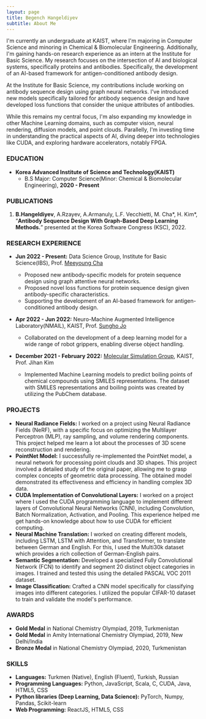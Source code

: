 ```yaml
---
layout: page
title: Begench Hangeldiyev
subtitle: About Me
---
```


I'm currently an undergraduate at KAIST, where I'm majoring in Computer Science and minoring in Chemical & Biomolecular Engineering. Additionally, I'm gaining hands-on research experience as an intern at the Institute for Basic Science. My research focuses on the intersection of AI and biological systems, specifically proteins and antibodies. Specifically, the development of an AI-based framework for antigen-conditioned antibody design. 

At the Institute for Basic Science, my contributions include working on antibody sequence design using graph neural networks. I've introduced new models specifically tailored for antibody sequence design and have developed loss functions that consider the unique attributes of antibodies.

While this remains my central focus, I'm also expanding my knowledge in other Machine Learning domains, such as computer vision, neural rendering, diffusion models, and point clouds. Parallelly, I'm investing time in understanding the practical aspects of AI, diving deeper into technologies like CUDA, and exploring hardware accelerators, notably FPGA.


### EDUCATION
- **Korea Advanced Institute of Science and Technology(KAIST)**
  - B.S Major: Computer Science(Minor: Chemical & Biomolecular Engineering), **2020 - Present**  

### PUBLICATIONS
1. **B.Hangeldiyev**, A.Rzayev, A.Armanuly, L.F. Vecchietti, M. Cha*, H. Kim*, “**Antibody Sequence Design With Graph-Based Deep Learning Methods.**” presented at the Korea Software Congress (KSC), 2022.

### RESEARCH EXPERIENCE
- **Jun 2022 - Present:** Data Science Group, Institute for Basic Science(IBS), Prof. [Meeyoung Cha](https://ds.ibs.re.kr/ci/)
  - Proposed new antibody-specific models for protein sequence design using graph attentive neural networks.
  - Proposed novel loss functions for protein sequence design given antibody-specific characteristics.
  - Supporting the development of an AI-based framework for antigen-conditioned antibody design.

- **Apr 2022 - Jun 2022:** Neuro-Machine Augmented Intelligence Laboratory(NMAIL), KAIST, Prof. [Sungho Jo](http://nmail.kaist.ac.kr/wordpress/index.php/professor-jo-sungho/)
  - Collaborated on the development of a deep learning model for a wide range of robot grippers, enabling diverse object handling.

- **December 2021 - February 2022:** [Molecular Simulation Group](https://molsim.kaist.ac.kr/home), KAIST, Prof. Jihan Kim
  - Implemented Machine Learning models to predict boiling points of chemical compounds using SMILES representations. The dataset with SMILES representations and boiling points was created by utilizing the PubChem database.


### PROJECTS
- **Neural Radiance Fields:** I worked on a project using Neural Radiance Fields (NeRF), with a specific focus on optimizing the Multilayer Perceptron (MLP), ray sampling, and volume rendering components. This project helped me learn a lot about the processes of 3D scene reconstruction and rendering.
- **PointNet Model:** I successfully re-implemented the PointNet model, a neural network for processing point clouds and 3D shapes. This project involved a detailed study of the original paper, allowing me to grasp complex concepts of geometric data processing. The obtained model demonstrated its effectiveness and efficiency in handling complex 3D data.
- **CUDA Implementation of Convolutional Layers:** I worked on a project where I used the CUDA programming language to implement different layers of Convolutional Neural Networks (CNN), including Convolution, Batch Normalization, Activation, and Pooling. This experience helped me get hands-on knowledge about how to use CUDA for efficient computing.
- **Neural Machine Translation:** I worked on creating different models, including LSTM, LSTM with Attention, and Transformer, to translate between German and English. For this, I used the Multi30k dataset which provides a rich collection of German-English pairs.
- **Semantic Segmentation:** Developed a specialized Fully Convolutional Network (FCN) to identify and segment 20 distinct object categories in images. I trained and tested this using the detailed PASCAL VOC 2011 dataset.
- **Image Classification:** Crafted a CNN model specifically for classifying images into different categories. I utilized the popular CIFAR-10 dataset to train and validate the model's performance.

### AWARDS

- **Gold Medal** in National Chemistry Olympiad, 2019, Turkmenistan
- **Gold Medal** in Amity International Chemistry Olympiad, 2019, New Delhi/India
- **Bronze Medal** in National Chemistry Olympiad, 2020, Turkmenistan

### SKILLS
- **Languages:** Turkmen (Native), English (Fluent), Turkish, Russian
- **Programming Languages:** Python, JavaScript, Scala, C, CUDA, Java, HTML5, CSS
- **Python libraries (Deep Learning, Data Science):** PyTorch, Numpy, Pandas, Scikit-learn
- **Web Programming:** ReactJS, HTML5, CSS



